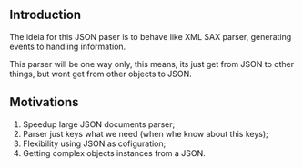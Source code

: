 
<h2>Introduction</h2>

   The ideia for this JSON paser is to behave like XML SAX parser, generating events to handling information.

   This parser will be one way only, this means, its just get from JSON to other things, but wont get from other objects to JSON.

<h2>Motivations</h2>

<ol>
  <li> Speedup large JSON documents parser;
  <li> Parser just keys what we need (when whe know about this keys);
  <li> Flexibility using JSON as cofiguration;
  <li> Getting complex objects instances from a JSON.
</ol>
